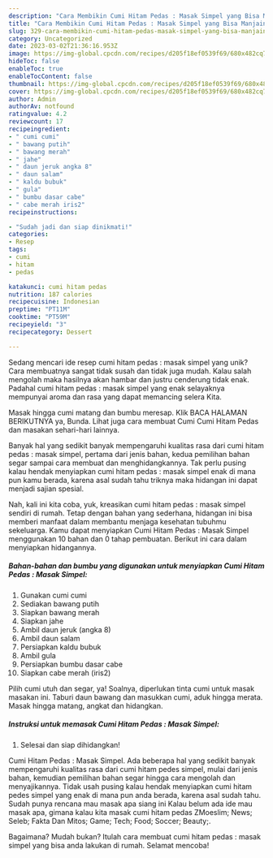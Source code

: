 ```yaml
---
description: "Cara Membikin Cumi Hitam Pedas : Masak Simpel yang Bisa Manjain Lidah"
title: "Cara Membikin Cumi Hitam Pedas : Masak Simpel yang Bisa Manjain Lidah"
slug: 329-cara-membikin-cumi-hitam-pedas-masak-simpel-yang-bisa-manjain-lidah
category: Uncategorized
date: 2023-03-02T21:36:16.953Z
image: https://img-global.cpcdn.com/recipes/d205f18ef0539f69/680x482cq70/cumi-hitam-pedas-masak-simpel-foto-resep-utama.jpg
hideToc: false
enableToc: true
enableTocContent: false
thumbnail: https://img-global.cpcdn.com/recipes/d205f18ef0539f69/680x482cq70/cumi-hitam-pedas-masak-simpel-foto-resep-utama.jpg
cover: https://img-global.cpcdn.com/recipes/d205f18ef0539f69/680x482cq70/cumi-hitam-pedas-masak-simpel-foto-resep-utama.jpg
author: Admin
authorAv: notfound
ratingvalue: 4.2
reviewcount: 17
recipeingredient:
- " cumi cumi"
- " bawang putih"
- " bawang merah"
- " jahe"
- " daun jeruk angka 8"
- " daun salam"
- " kaldu bubuk"
- " gula"
- " bumbu dasar cabe"
- " cabe merah iris2"
recipeinstructions:

- "Sudah jadi dan siap dinikmati!"
categories:
- Resep
tags:
- cumi
- hitam
- pedas

katakunci: cumi hitam pedas 
nutrition: 187 calories
recipecuisine: Indonesian
preptime: "PT11M"
cooktime: "PT59M"
recipeyield: "3"
recipecategory: Dessert

---
```





Sedang mencari ide resep cumi hitam pedas : masak simpel yang unik? Cara membuatnya sangat tidak susah dan tidak juga mudah. Kalau salah mengolah maka hasilnya akan hambar dan justru cenderung tidak enak. Padahal cumi hitam pedas : masak simpel yang enak selayaknya mempunyai aroma dan rasa yang dapat memancing selera Kita.





Masak hingga cumi matang dan bumbu meresap. Klik BACA HALAMAN BERIKUTNYA ya, Bunda. Lihat juga cara membuat Cumi Cumi Hitam Pedas dan masakan sehari-hari lainnya.

Banyak hal yang sedikit banyak mempengaruhi kualitas rasa dari cumi hitam pedas : masak simpel, pertama dari jenis bahan, kedua pemilihan bahan segar sampai cara membuat dan menghidangkannya. Tak perlu pusing kalau hendak menyiapkan cumi hitam pedas : masak simpel enak di mana pun kamu berada, karena asal sudah tahu triknya maka hidangan ini dapat menjadi sajian spesial.






Nah, kali ini kita coba, yuk, kreasikan cumi hitam pedas : masak simpel sendiri di rumah. Tetap dengan bahan yang sederhana, hidangan ini bisa memberi manfaat dalam membantu menjaga kesehatan tubuhmu sekeluarga. Kamu dapat menyiapkan Cumi Hitam Pedas : Masak Simpel menggunakan 10 bahan dan 0 tahap pembuatan. Berikut ini cara dalam menyiapkan hidangannya.

<!--inarticleads1-->

##### Bahan-bahan dan bumbu yang digunakan untuk menyiapkan Cumi Hitam Pedas : Masak Simpel:

1. Gunakan  cumi cumi
1. Sediakan  bawang putih
1. Siapkan  bawang merah
1. Siapkan  jahe
1. Ambil  daun jeruk (angka 8)
1. Ambil  daun salam
1. Persiapkan  kaldu bubuk
1. Ambil  gula
1. Persiapkan  bumbu dasar cabe
1. Siapkan  cabe merah (iris2)


Pilih cumi utuh dan segar, ya! Soalnya, diperlukan tinta cumi untuk masak masakan ini. Taburi daun bawang dan masukkan cumi, aduk hingga merata. Masak hingga matang, angkat dan hidangkan. 

<!--inarticleads2-->

##### Instruksi untuk memasak Cumi Hitam Pedas : Masak Simpel:


1. Selesai dan siap dihidangkan!

Cumi Hitam Pedas : Masak Simpel. Ada beberapa hal yang sedikit banyak mempengaruhi kualitas rasa dari cumi hitam pedes simpel, mulai dari jenis bahan, kemudian pemilihan bahan segar hingga cara mengolah dan menyajikannya. Tidak usah pusing kalau hendak menyiapkan cumi hitam pedes simpel yang enak di mana pun anda berada, karena asal sudah tahu. Sudah punya rencana mau masak apa siang ini Kalau belum ada ide mau masak apa, gimana kalau kita masak cumi hitam pedas ZMoeslim; News; Seleb; Fakta Dan Mitos; Game; Tech; Food; Soccer; Beauty;. 

Bagaimana? Mudah bukan? Itulah cara membuat cumi hitam pedas : masak simpel yang bisa anda lakukan di rumah. Selamat mencoba!
